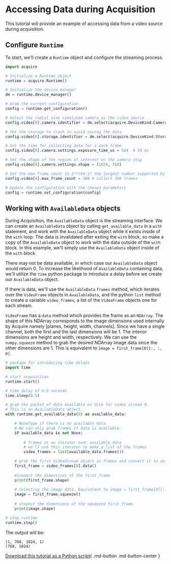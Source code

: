 # Accessing Data during Acquisition

This tutorial will provide an example of accessing data from a video source during acquisition.

## Configure `Runtime`

To start, we'll create a `Runtime` object and configure the streaming process.

```python
import acquire

# Initialize a Runtime object
runtime = acquire.Runtime()

# Initialize the device manager
dm = runtime.device_manager()

# Grab the current configuration
config = runtime.get_configuration()

# Select the radial sine simulated camera as the video source
config.video[0].camera.identifier = dm.select(acquire.DeviceKind.Camera, "simulated: radial sin")

# Set the storage to trash to avoid saving the data
config.video[0].storage.identifier = dm.select(acquire.DeviceKind.Storage, "Trash")

# Set the time for collecting data for a each frame
config.video[0].camera.settings.exposure_time_us = 5e4  # 50 ms

# Set the shape of the region of interest on the camera chip
config.video[0].camera.settings.shape = (1024, 768)

# Set the max frame count to 2**(64-1) the largest number supported by Uint64 for essentially infinite acquisition
config.video[0].max_frame_count = 100 # collect 100 frames

# Update the configuration with the chosen parameters
config = runtime.set_configuration(config)
```
## Working with `AvailableData` objects

During Acquisition, the `AvailableData` object is the streaming interface. We can create an `AvailableData` object by calling `get_available_data` in a `with` statement, and work with the `AvailableData` object while it exists inside of the `with` loop. The data is invalidated after exiting the `with` block, so make a copy of the `AvailableData` object to work with the data outside of the `with` block. In this example, we'll simply use the `AvailableData` object inside of the `with` block.

There may not be data available, in which case our `AvailableData` object would return 0. To increase the likelihood of `AvailableData` containing data, we'll utilize the `time` python package to introduce a delay before we create our `AvailableData` object.

If there is data, we'll use the `AvailableData` `frames` method, which iterates over the `VideoFrame` objects in `AvailableData`, and the python `list` method to create a variable `video_frames`, a list of the `VideoFrame` objects one for each stream. 

`VideoFrame` has a `data` method which provides the frame as an `NDArray`. The shape of this NDArray corresponds to the image dimensions used internally by Acquire namely [planes, height, width, channels]. Since we have a single channel, both the first and the last dimensions will be 1. The interior dimensions are height and width, respectively. We can use the `numpy.squeeze` method to grab the desired NDArray image data since the other dimensions are 1. This is equivalent to `image = first_frame[0][:, :, 0]`.

```python
# package for introducing time delays
import time

# start acquisition
runtime.start()

# time delay of 0.5 seconds
time.sleep(0.5)

# grab the packet of data available on disk for video stream 0.
# This is an AvailableData object.
with runtime.get_available_data(0) as available_data:

    # NoneType if there is no available data.
    # We can only grab frames if data is available.
    if available_data is not None:
    
        # frames is an iterator over available_data
        # we'll use this iterator to make a list of the frames
        video_frames = list(available_data.frames())

    # grab the first VideoStream object in frames and convert it to an NDArray
    first_frame = video_frames[0].data()
    
    #inspect the dimensions of the first_frame
    print(first_frame.shape)
    
    # Selecting the image data. Equivalent to image = first_frame[0][:, :, 0]
    image = first_frame.squeeze()
    
    # inspect the dimensions of the squeezed first_frame
    print(image.shape)

# stop runtime
runtime.stop()
```

The output will be:
```
(1, 768, 1024, 1)
(768, 1024)
```

[Download this tutorial as a Python script](framedata.py){ .md-button .md-button-center }
